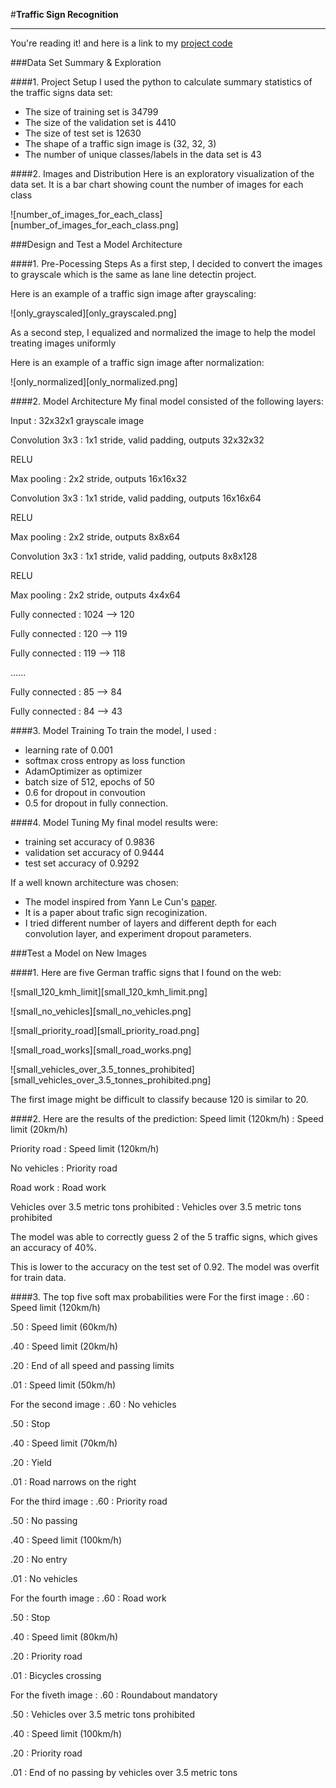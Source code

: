 #**Traffic Sign Recognition** 

---
You're reading it! and here is a link to my [project code](https://github.com/happyYolanda/CarND-Traffic-Sign-Classifier-Project/blob/master/Traffic_Sign_Classifier.ipynb)

###Data Set Summary & Exploration

####1. Project Setup
I used the python to calculate summary statistics of the traffic signs data set:

* The size of training set is 34799
* The size of the validation set is 4410
* The size of test set is 12630
* The shape of a traffic sign image is (32, 32, 3)
* The number of unique classes/labels in the data set is 43

####2. Images and Distribution
Here is an exploratory visualization of the data set. It is a bar chart showing count the number of images for each class

![number_of_images_for_each_class][number_of_images_for_each_class.png]

###Design and Test a Model Architecture

####1. Pre-Pocessing Steps
As a first step, I decided to convert the images to grayscale which is the same as lane line detectin project. 

Here is an example of a traffic sign image after grayscaling:

![only_grayscaled][only_grayscaled.png]

As a second step, I equalized and normalized the image to help the model treating images uniformly

Here is an example of a traffic sign image after normalization:

![only_normalized][only_normalized.png]


####2. Model Architecture
My final model consisted of the following layers:

Input : 32x32x1 grayscale image

Convolution 3x3 : 1x1 stride, valid padding, outputs 32x32x32

RELU

Max pooling : 2x2 stride,  outputs 16x16x32

Convolution 3x3 : 1x1 stride, valid padding, outputs 16x16x64

RELU

Max pooling : 2x2 stride,  outputs 8x8x64

Convolution 3x3 : 1x1 stride, valid padding, outputs 8x8x128

RELU

Max pooling : 2x2 stride,  outputs 4x4x64

Fully connected : 1024 -->  120

Fully connected : 120 --> 119

Fully connected : 119 --> 118

......


Fully connected : 85 --> 84

Fully connected : 84 --> 43

####3. Model Training
To train the model, I used :

* learning rate of 0.001
* softmax cross entropy as loss function
* AdamOptimizer as optimizer
* batch size of 512, epochs of 50
* 0.6 for dropout in convoution
* 0.5 for dropout in fully connection.

####4. Model Tuning
My final model results were:

* training set accuracy of 0.9836
* validation set accuracy of 0.9444
* test set accuracy of 0.9292

If a well known architecture was chosen:

* The model inspired from Yann Le Cun's [paper](http://yann.lecun.com/exdb/publis/pdf/sermanet-ijcnn-11.pdf).
* It is a paper about trafic sign recoginization.
* I tried different number of layers and different depth for each convolution layer, and experiment dropout parameters.
 

###Test a Model on New Images

####1. Here are five German traffic signs that I found on the web:

![small_120_kmh_limit][small_120_kmh_limit.png] 

![small_no_vehicles][small_no_vehicles.png] 

![small_priority_road][small_priority_road.png]

![small_road_works][small_road_works.png] 

![small_vehicles_over_3.5_tonnes_prohibited][small_vehicles_over_3.5_tonnes_prohibited.png]

The first image might be difficult to classify because 120 is similar to 20.

####2. Here are the results of the prediction:
Speed limit (120km/h) : Speed limit (20km/h)

Priority road : Speed limit (120km/h)

No vehicles : Priority road

Road work : Road work

Vehicles over 3.5 metric tons prohibited : Vehicles over 3.5 metric tons prohibited


The model was able to correctly guess 2 of the 5 traffic signs, which gives an accuracy of 40%. 

This is lower to the accuracy on the test set of 0.92. The model was overfit for train data.

####3. The top five soft max probabilities were
For the first image : 
.60 : Speed limit (120km/h)

.50 : Speed limit (60km/h)

.40 : Speed limit (20km/h)

.20 : End of all speed and passing limits

.01 : Speed limit (50km/h)


For the second image :
.60 : No vehicles

.50 : Stop

.40 : Speed limit (70km/h)

.20 : Yield

.01 : Road narrows on the right

For the third image :
.60 : Priority road

.50 : No passing

.40 : Speed limit (100km/h)

.20 : No entry

.01 : No vehicles

For the fourth image :
.60 : Road work

.50 : Stop

.40 : Speed limit (80km/h)

.20 : Priority road

.01 : Bicycles crossing

For the fiveth image :
.60 : Roundabout mandatory

.50 : Vehicles over 3.5 metric tons prohibited

.40 : Speed limit (100km/h)

.20 : Priority road

.01 : End of no passing by vehicles over 3.5 metric tons


